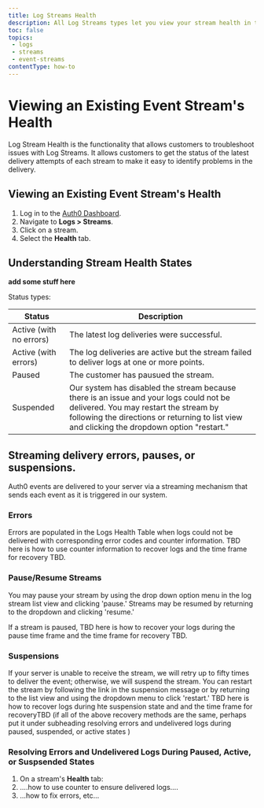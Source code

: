 ```yaml
---
title: Log Streams Health
description: All Log Streams types let you view your stream health in the health tab.
toc: false
topics:
 - logs
 - streams
 - event-streams
contentType: how-to
---
```


# Viewing an Existing Event Stream's Health

Log Stream Health is the functionality that allows customers to troubleshoot issues with Log Streams. It allows customers to get the status of the latest delivery attempts of each stream to make it easy to identify problems in the delivery.

## Viewing an Existing Event Stream's Health

1. Log in to the [Auth0 Dashboard](${manage_url}).
2. Navigate to **Logs > Streams**.
3. Click on a stream.
4. Select the **Health** tab. 

## Understanding Stream Health States

**add some stuff here**

Status types:

| Status | Description |
|---------|-------------|
| Active (with no errors) | The latest log deliveries were successful. |
| Active (with errors) | The log deliveries are active but the stream failed to deliver logs at one or more points. |
| Paused | The customer has pausued the stream. |
| Suspended | Our system has disabled the stream because there is an issue and your logs could not be delivered. You may restart the stream by following the directions or returning to list view and clicking the dropdown option "restart." |


## Streaming delivery errors, pauses, or suspensions. 

Auth0 events are delivered to your server via a streaming mechanism that sends each event as it is triggered in our system. 

### Errors

Errors are populated in the Logs Health Table when logs could not be delivered with corresponding error codes and counter information. TBD here is how to use counter information to recover logs and the time frame for recovery TBD.

### Pause/Resume Streams

You may pause your stream by using the drop down option menu in the log stream list view and clicking 'pause.' Streams may be resumed by returning to the dropdown and clicking 'resume.'

If a stream is paused, TBD here is how to recover your logs during the pause time frame and the time frame for recovery TBD.

### Suspensions

If your server is unable to receive the stream, we will retry up to fifty times to deliver the event; otherwise, we will suspend the stream. You can restart the stream by following the link in the suspension message or by returning to the list view and using the dropdown menu to click 'restart.' TBD here is how to recover logs during hte suspension state  and and the time frame for recoveryTBD (if all of the above recovery methods are the same, perhaps put it under subheading resolving errors and undelivered logs during paused, suspended, or active states  )

### Resolving Errors and Undelivered Logs During Paused, Active, or Suspsended States


1. On a stream's **Health** tab:
2. ....how to use counter to ensure delivered logs....
3. ...how to fix errors, etc...
